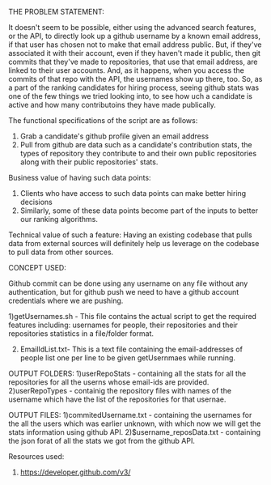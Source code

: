 
THE PROBLEM STATEMENT:

It doesn't seem to be possible, either using the advanced search features, or the API, to directly look up a github username by a known email address, if that user has chosen not to make that email address public.
But, if they've associated it with their account, even if they haven't made it public, then git commits that they've made to repositories, that use that email address, are linked to their user accounts. And, as it happens, when you access the commits of that repo with the API, the usernames show up there, too. So, as a part of the ranking candidates for hiring process, seeing github stats was one of the few things we tried looking into, to see how uch a candidate is active and how many contributoins they have made publically.

The functional specifications of the script are as follows:

1. Grab a candidate's github profile given an email address
2. Pull from github are data such as a candidate's contribution stats, the types of 
   repository they contribute to and their own public repositories along with their public repositories' stats.

Business value of having such data points:
1. Clients who have access to such data points can make better hiring decisions
2. Similarly, some of these data points become part of the inputs to better our ranking algorithms.

Technical value of such a feature:
Having an existing codebase that pulls data from external sources will definitely help us leverage on the codebase 
to pull data from other sources.

CONCEPT USED:

Github commit can be done using any username on any file without any authentication, 
but for github push we need to have a github account credentials where we are pushing.

1)getUsernames.sh - This file contains the actual script to get the required features
including: usernames for people, their repositories and their repositories statistics in a file/folder format.

2) EmailIdList.txt- This is a text file containing the email-addresses of people list one per 
line to be given getUsernmaes while running.

OUTPUT FOLDERS:
1)userRepoStats - containing all the stats for all the repositories for all the userns whose email-ids are provided.
2)userRepoTypes - containig the repository files with names of the username which have the list of the repositories for that usernae. 


OUTPUT FILES:
1)commitedUsername.txt - containing the usernames for the all the users which was earlier unknown, with which now we will 
                        get the stats information using github API.
2)$username_reposData.txt - containing the json forat of all the stats we got from the github API.                    


Resources used:
1. https://developer.github.com/v3/
